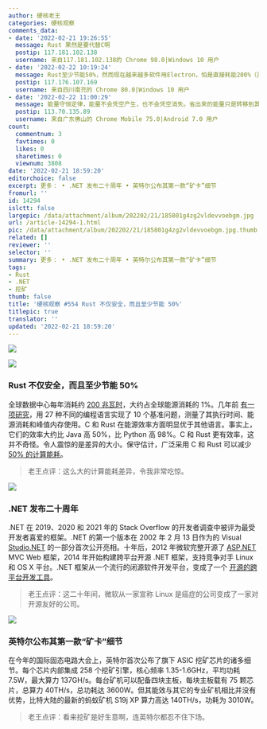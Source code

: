 ```yaml
---
author: 硬核老王
categories: 硬核观察
comments_data:
- date: '2022-02-21 19:26:55'
  message: Rust 果然是要代替C啊
  postip: 117.181.102.138
  username: 来自117.181.102.138的 Chrome 98.0|Windows 10 用户
- date: '2022-02-22 10:19:24'
  message: Rust至少节能50%，然而现在越来越多软件用Electron，怕是直接耗能200%（虽然有VSCode这个教科书级的Electron实践，但绝大部分人还是达不到的）。
  postip: 117.176.107.169
  username: 来自四川南充的 Chrome 80.0|Windows 10 用户
- date: '2022-02-22 11:00:29'
  message: 能量守恒定律，能量不会凭空产生，也不会凭空消失。省出来的能量只是转移到其他地方
  postip: 113.70.135.89
  username: 来自广东佛山的 Chrome Mobile 75.0|Android 7.0 用户
count:
  commentnum: 3
  favtimes: 0
  likes: 0
  sharetimes: 0
  viewnum: 3808
date: '2022-02-21 18:59:20'
editorchoice: false
excerpt: 更多： • .NET 发布二十周年 • 英特尔公布其第一款“矿卡”细节
fromurl: ''
id: 14294
islctt: false
largepic: /data/attachment/album/202202/21/185801g4zg2vldevvoebgm.jpg
url: /article-14294-1.html
pic: /data/attachment/album/202202/21/185801g4zg2vldevvoebgm.jpg.thumb.jpg
related: []
reviewer: ''
selector: ''
summary: 更多： • .NET 发布二十周年 • 英特尔公布其第一款“矿卡”细节
tags:
- Rust
- .NET
- 挖矿
thumb: false
title: '硬核观察 #554 Rust 不仅安全，而且至少节能 50%'
titlepic: true
translator: ''
updated: '2022-02-21 18:59:20'
---
```


![](/data/attachment/album/202202/21/185801g4zg2vldevvoebgm.jpg)


![](/data/attachment/album/202202/21/185832icx21yyt6q3q77tt.jpg)


### Rust 不仅安全，而且至少节能 50%


全球数据中心每年消耗约 [200 兆瓦时](https://www.iea.org/data-and-statistics/charts/global-data-centre-energy-demand-by-data-centre-type-2010-2022)，大约占全球能源消耗的 1%。几年前 [有一项研究](https://greenlab.di.uminho.pt/wp-content/uploads/2017/10/sleFinal.pdf)，用 27 种不同的编程语言实现了 10 个基准问题，测量了其执行时间、能源消耗和峰值内存使用。C 和 Rust 在能源效率方面明显优于其他语言。事实上，它们的效率大约比 Java 高 50%，比 Python 高 98%。C 和 Rust 更有效率，这并不奇怪。令人震惊的是差异的大小。保守估计，广泛采用 C 和 Rust 可以减少 [50% 的计算能耗](https://aws.amazon.com/blogs/opensource/sustainability-with-rust/)。



> 
> 老王点评：这么大的计算能耗差异，令我非常吃惊。
> 
> 
> 


![](/data/attachment/album/202202/21/185847oc41foofdeet5de8.jpg)


### .NET 发布二十周年


.NET 在 2019、2020 和 2021 年的 Stack Overflow 的开发者调查中被评为最受开发者喜爱的框架。.NET 的第一个版本在 2002 年 2 月 13 日作为的 Visual [Studio.NET](http://studio.net/) 的一部分首次公开亮相。十年后，2012 年微软完整开源了 [ASP.NET](http://asp.net/) MVC Web 框架，2014 年开始构建跨平台开源 .NET 框架，支持竞争对手 Linux 和 OS X 平台。.NET 框架从一个流行的闭源软件开发平台，变成了一个 [开源的跨平台开发工具](https://devblogs.microsoft.com/dotnet/happy-20th-anniversary-net/)。



> 
> 老王点评：这二十年间，微软从一家宣称 Linux 是癌症的公司变成了一家对开源友好的公司。
> 
> 
> 


![](/data/attachment/album/202202/21/185903hoqox7fbpoq8sfvf.jpg)


### 英特尔公布其第一款“矿卡”细节


在今年的国际固态电路大会上，英特尔首次公布了旗下 ASIC 挖矿芯片的诸多细节。每个芯片内部集成 258 个挖矿引擎，核心频率 1.35-1.6GHz，平均功耗 7.5W，最大算力 137GH/s。每台矿机可以配备四块主板，每块主板载有 75 颗芯片，总算力 40TH/s，总功耗达 3600W。但其能效与其它的专业矿机相比并没有优势，比特大陆的最新的蚂蚁矿机 S19j XP 算力高达 140TH/s，功耗为 3010W。



> 
> 老王点评：看来挖矿是好生意啊，连英特尔都忍不住下场。
> 
> 
>